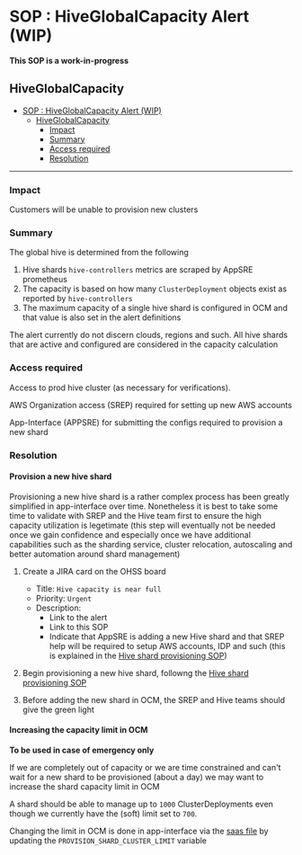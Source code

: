 # SOP : HiveGlobalCapacity Alert (WIP)

**This SOP is a work-in-progress**

## HiveGlobalCapacity

<!-- toc -->

- [SOP : HiveGlobalCapacity Alert (WIP)](#sop--hiveglobalcapacity-alert-wip)
  - [HiveGlobalCapacity](#hiveglobalcapacity)
    - [Impact](#impact)
    - [Summary](#summary)
    - [Access required](#access-required)
    - [Resolution](#resolution)

<!-- tocstop -->

---

### Impact
Customers will be unable to provision new clusters

### Summary
The global hive is determined from the following
1) Hive shards `hive-controllers` metrics are scraped by AppSRE prometheus
2) The capacity is based on how many `ClusterDeployment` objects exist as reported by `hive-controllers`
3) The maximum capacity of a single hive shard is configured in OCM and that value is also set in the alert definitions

The alert currently do not discern clouds, regions and such. All hive shards that are active and configured are considered in the capacity calculation

### Access required
Access to prod hive cluster (as necessary for verifications).

AWS Organization access (SREP) required for setting up new AWS accounts

App-Interface (APPSRE) for submitting the configs required to provision a new shard

### Resolution
#### Provision a new hive shard
Provisioning a new hive shard is a rather complex process has been greatly simplified in app-interface over time. Nonetheless it is best to take some time to validate with SREP and the Hive team first to ensure the high capacity utilization is legetimate (this step will eventually not be needed once we gain confidence and especially once we have additional capabilities such as the sharding service, cluster relocation, autoscaling and better automation around shard management)

1) Create a JIRA card on the OHSS board
   - Title: `Hive capacity is near full`
   - Priority: `Urgent`
   - Description:
     - Link to the alert
     - Link to this SOP
     - Indicate that AppSRE is adding a new Hive shard and that SREP help will be required to setup AWS accounts, IDP and such (this is explained in the [Hive shard provisioning SOP](/docs/app-sre/sop/hive-shard-provisioning.md))

2) Begin provisioning a new hive shard, followng the [Hive shard provisioning SOP](/docs/app-sre/sop/hive-shard-provisioning.md)

3) Before adding the new shard in OCM, the SREP and Hive teams should give the green light

<!-- no additional technical steps should be added here. the source of truth for hive shard provioning is the above SOP -->

#### Increasing the capacity limit in OCM
**To be used in case of emergency only**

If we are completely out of capacity or we are time constrained and can't wait for a new shard to be provisioned (about a day) we may want to increase the shard capacity limit in OCM

A shard should be able to manage up to `1000` ClusterDeployments even though we currently have the (soft) limit set to `700`.

Changing the limit in OCM is done in app-interface via the [saas file](https://gitlab.cee.redhat.com/service/app-interface/-/blob/master/data/services/ocm/cicd/saas/saas-uhc-clusters-service.yaml) by updating the `PROVISION_SHARD_CLUSTER_LIMIT` variable


